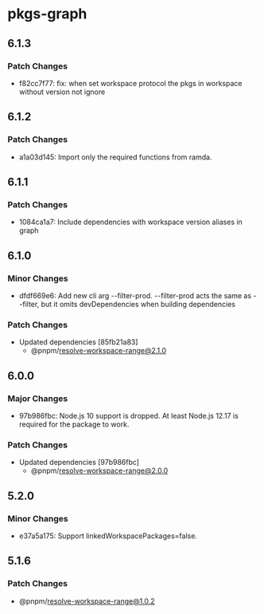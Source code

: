 # pkgs-graph

## 6.1.3

### Patch Changes

- f82cc7f77: fix: when set workspace protocol the pkgs in workspace without version not ignore

## 6.1.2

### Patch Changes

- a1a03d145: Import only the required functions from ramda.

## 6.1.1

### Patch Changes

- 1084ca1a7: Include dependencies with workspace version aliases in graph

## 6.1.0

### Minor Changes

- dfdf669e6: Add new cli arg --filter-prod. --filter-prod acts the same as --filter, but it omits devDependencies when building dependencies

### Patch Changes

- Updated dependencies [85fb21a83]
  - @pnpm/resolve-workspace-range@2.1.0

## 6.0.0

### Major Changes

- 97b986fbc: Node.js 10 support is dropped. At least Node.js 12.17 is required for the package to work.

### Patch Changes

- Updated dependencies [97b986fbc]
  - @pnpm/resolve-workspace-range@2.0.0

## 5.2.0

### Minor Changes

- e37a5a175: Support linkedWorkspacePackages=false.

## 5.1.6

### Patch Changes

- @pnpm/resolve-workspace-range@1.0.2
